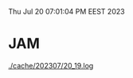 Thu Jul 20 07:01:04 PM EEST 2023
# JAM
<a href='./cache/202307/20_19.log'>./cache/202307/20_19.log</a>
